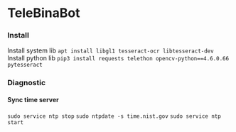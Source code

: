 # TeleBinaBot

### Install
Install system lib `apt install libgl1 tesseract-ocr libtesseract-dev`
Install python lib `pip3 install requests telethon opencv-python==4.6.0.66 pytesseract`

### Diagnostic

#### Sync time server
`sudo service ntp stop`
`sudo ntpdate -s time.nist.gov`
`sudo service ntp start`
